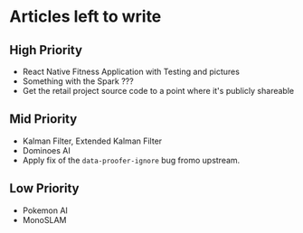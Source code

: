 # Articles left to write

## High Priority
- React Native Fitness Application with Testing and pictures
- Something with the Spark ???
- Get the retail project source code to a point where it's publicly shareable

## Mid Priority
- Kalman Filter, Extended Kalman Filter
- Dominoes AI
- Apply fix of the `data-proofer-ignore` bug fromo upstream.

## Low Priority
- Pokemon AI
- MonoSLAM